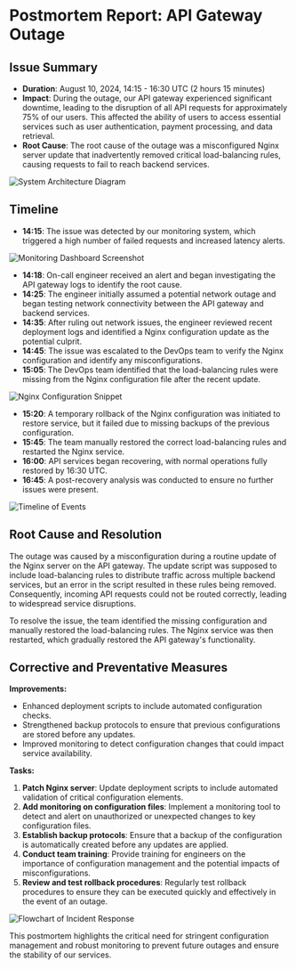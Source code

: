 
# Postmortem Report: API Gateway Outage

## Issue Summary

- **Duration**: August 10, 2024, 14:15 - 16:30 UTC (2 hours 15 minutes)
- **Impact**: During the outage, our API gateway experienced significant downtime, leading to the disruption of all API requests for approximately 75% of our users. This affected the ability of users to access essential services such as user authentication, payment processing, and data retrieval.
- **Root Cause**: The root cause of the outage was a misconfigured Nginx server update that inadvertently removed critical load-balancing rules, causing requests to fail to reach backend services.

![System Architecture Diagram](https://upload.wikimedia.org/wikipedia/commons/thumb/e/e0/RESTful_Web_API_Architecture.png/800px-RESTful_Web_API_Architecture.png)

## Timeline

- **14:15**: The issue was detected by our monitoring system, which triggered a high number of failed requests and increased latency alerts.
  
![Monitoring Dashboard Screenshot](https://grafana.com/static/img/docs/grafana/latest/visualizations/graph-panel/graph-panel.png)

- **14:18**: On-call engineer received an alert and began investigating the API gateway logs to identify the root cause.
- **14:25**: The engineer initially assumed a potential network outage and began testing network connectivity between the API gateway and backend services.
- **14:35**: After ruling out network issues, the engineer reviewed recent deployment logs and identified a Nginx configuration update as the potential culprit.
- **14:45**: The issue was escalated to the DevOps team to verify the Nginx configuration and identify any misconfigurations.
- **15:05**: The DevOps team identified that the load-balancing rules were missing from the Nginx configuration file after the recent update.

![Nginx Configuration Snippet](https://www.nginx.com/wp-content/uploads/2017/04/NGINX_Server_Block.png)

- **15:20**: A temporary rollback of the Nginx configuration was initiated to restore service, but it failed due to missing backups of the previous configuration.
- **15:45**: The team manually restored the correct load-balancing rules and restarted the Nginx service.
- **16:00**: API services began recovering, with normal operations fully restored by 16:30 UTC.
- **16:45**: A post-recovery analysis was conducted to ensure no further issues were present.

![Timeline of Events](https://www.mockplus.com/web/2022/02/25/6218607ddad65e7c1a3d8c65.jpg)

## Root Cause and Resolution

The outage was caused by a misconfiguration during a routine update of the Nginx server on the API gateway. The update script was supposed to include load-balancing rules to distribute traffic across multiple backend services, but an error in the script resulted in these rules being removed. Consequently, incoming API requests could not be routed correctly, leading to widespread service disruptions.

To resolve the issue, the team identified the missing configuration and manually restored the load-balancing rules. The Nginx service was then restarted, which gradually restored the API gateway's functionality.

## Corrective and Preventative Measures

**Improvements:**

- Enhanced deployment scripts to include automated configuration checks.
- Strengthened backup protocols to ensure that previous configurations are stored before any updates.
- Improved monitoring to detect configuration changes that could impact service availability.

**Tasks:**

1. **Patch Nginx server**: Update deployment scripts to include automated validation of critical configuration elements.
2. **Add monitoring on configuration files**: Implement a monitoring tool to detect and alert on unauthorized or unexpected changes to key configuration files.
3. **Establish backup protocols**: Ensure that a backup of the configuration is automatically created before any updates are applied.
4. **Conduct team training**: Provide training for engineers on the importance of configuration management and the potential impacts of misconfigurations.
5. **Review and test rollback procedures**: Regularly test rollback procedures to ensure they can be executed quickly and effectively in the event of an outage.

![Flowchart of Incident Response](https://miro.medium.com/v2/resize:fit:1400/format:webp/1*HsDazmT2HXNHDuU23hRt-w.png)

This postmortem highlights the critical need for stringent configuration management and robust monitoring to prevent future outages and ensure the stability of our services.
